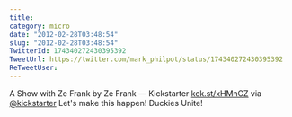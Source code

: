 ```yaml
---
title: 
category: micro
date: "2012-02-28T03:48:54"
slug: "2012-02-28T03:48:54"
TwitterId: 174340272430395392
TweetUrl: https://twitter.com/mark_philpot/status/174340272430395392
ReTweetUser: 
---
```


A Show with Ze Frank by Ze Frank — Kickstarter [kck.st/xHMnCZ](http://kck.st/xHMnCZ) via [@kickstarter](https://twitter.com/kickstarter) Let's make this happen!  Duckies Unite!